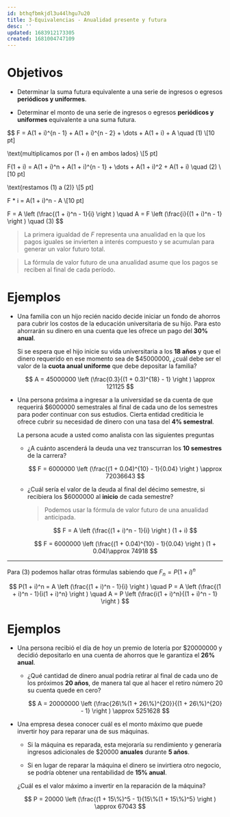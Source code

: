 ```yaml
---
id: bthqfbmkjdl3u44lhgu7u20
title: 3-Equivalencias - Anualidad presente y futura
desc: ''
updated: 1683912173305
created: 1681004747109
---
```


# Objetivos

- Determinar la suma futura equivalente a una serie de ingresos o egresos **periódicos y uniformes**.

- Determinar el monto de una serie de ingresos o egresos **periódicos y uniformes** equivalente a una suma futura.

$$
F = A(1 + i)^{n - 1} +  A(1 + i)^{n - 2} + \dots + A(1 + i) + A \quad (1) \\[10 pt]

\text{multiplicamos por $(1 + i)$ en ambos lados} \\[5 pt]

F(1 + i) = A(1 + i)^n +  A(1 + i)^{n - 1} + \dots + A(1 + i)^2 + A(1 + i) \quad (2) \\[10 pt]

\text{restamos $(1)$ a $(2)$} \\[5 pt]

F * i = A(1 + i)^n - A \\[10 pt]

F = A \left (\frac{(1 + i)^n - 1}{i} \right ) \quad A = F \left (\frac{i}{(1 + i)^n - 1} \right ) \quad (3)
$$

> La primera igualdad de $F$ representa una anualidad en la que los pagos iguales se invierten a interés compuesto y se acumulan para generar un valor futuro total.

> La fórmula de valor futuro de una anualidad asume que los pagos se reciben al final de cada período.

# Ejemplos

- Una familia con un hijo recién nacido decide iniciar un fondo de ahorros para cubrir los costos de la educación universitaria de su hijo. Para esto ahorrarán su dinero en una cuenta que les ofrece un pago del **30% anual**.

    Si se espera que el hijo inicie su vida universitaria a los **18 años** y que el dinero requerido en ese momento sea de $45000000, ¿cuál debe ser el valor de la **cuota anual uniforme** que debe depositar la familia?

    $$
    A = 45000000 \left (\frac{0.3}{(1 + 0.3)^{18} - 1} \right ) \approx 121125
    $$

- Una persona próxima a ingresar a la universidad se da cuenta de que requerirá $6000000 semestrales al final de cada uno de los semestres para poder continuar con sus estudios. Cierta entidad crediticia le ofrece cubrir su necesidad de dinero con una tasa del **4% semestral**.

    La persona acude a usted como analista con las siguientes preguntas

    - ¿A cuánto ascenderá la deuda una vez transcurran los **10 semestres** de la carrera?

        $$
        F = 6000000 \left (\frac{(1 + 0.04)^{10} - 1}{0.04} \right ) \approx 72036643
        $$

    - ¿Cuál sería el valor de la deuda al final del décimo semestre, si recibiera los $6000000 al **inicio** de cada semestre?

        > Podemos usar la fórmula de valor futuro de una anualidad anticipada.

        $$
        F = A \left (\frac{(1 + i)^n - 1}{i} \right ) (1 + i)
        $$

        $$
        F = 6000000 \left (\frac{(1 + 0.04)^{10} - 1}{0.04} \right ) (1 + 0.04)\approx 74918
        $$

---

Para $(3)$ podemos hallar otras fórmulas sabiendo que $F_n = P(1 + i)^n$

$$
P(1 + i)^n = A \left (\frac{(1 + i)^n - 1}{i} \right ) \quad P = A \left (\frac{(1 + i)^n - 1}{i(1 + i)^n} \right ) \quad A = P \left (\frac{i(1 + i)^n}{(1 + i)^n - 1} \right )
$$

# Ejemplos

- Una persona recibió el día de hoy un premio de lotería por $20000000 y decidió depositarlo en una cuenta de ahorros que le garantiza el **26% anual**.

    - ¿Qué cantidad de dinero anual podría retirar al final de cada uno de los próximos **20 años**, de manera tal que al hacer el retiro número 20 su cuenta quede en cero?

        $$
        A = 20000000 \left (\frac{26\%(1 + 26\%)^{20}}{(1 + 26\%)^{20} - 1} \right ) \approx 5251628
        $$

- Una empresa desea conocer cuál es el monto máximo que puede invertir hoy para reparar una de sus máquinas.

    - Si la máquina es reparada, esta mejoraría su rendimiento y generaría ingresos adicionales de $20000 **anuales** durante **5 años**.

    - Si en lugar de reparar la máquina el dinero se invirtiera otro negocio, se podría obtener una rentabilidad de **15% anual**.

    ¿Cuál es el valor máximo a invertir en la reparación de la máquina?

    $$
    P = 20000 \left (\frac{(1 + 15\%)^5 - 1}{15\%(1 + 15\%)^5} \right ) \approx 67043
    $$